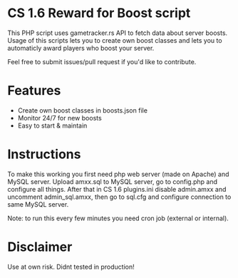 # CS 1.6 Reward for Boost script

This PHP script uses gametracker.rs API to fetch data about server boosts. 
Usage of this scripts lets you to create own boost classes and lets you to automaticly award players who boost your server.

Feel free to submit issues/pull request if you'd like to contribute.

# Features

* Create own boost classes in boosts.json file
* Monitor 24/7 for new boosts
* Easy to start & maintain


# Instructions
To make this working you first need php web server (made on Apache) and MySQL server.
Upload amxx.sql to MySQL server, go to config.php and configure all things.
After that in CS 1.6 plugins.ini disable admin.amxx and uncomment admin_sql.amxx, then go to sql.cfg and configure connection to same MySQL server.

Note: to run this every few minutes you need cron job (external or internal).
# Disclaimer

Use at own risk. Didnt tested in production!
